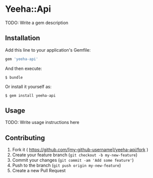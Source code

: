 # Yeeha::Api

TODO: Write a gem description

## Installation

Add this line to your application's Gemfile:

```ruby
gem 'yeeha-api'
```

And then execute:

    $ bundle

Or install it yourself as:

    $ gem install yeeha-api

## Usage

TODO: Write usage instructions here

## Contributing

1. Fork it ( https://github.com/[my-github-username]/yeeha-api/fork )
2. Create your feature branch (`git checkout -b my-new-feature`)
3. Commit your changes (`git commit -am 'Add some feature'`)
4. Push to the branch (`git push origin my-new-feature`)
5. Create a new Pull Request
